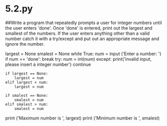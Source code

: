 # 5.2.py
##Write a program that repeatedly prompts a user for integer numbers until the user enters 'done'. Once 'done' is entered, print out the largest and smallest of the numbers. If the user enters anything other than a valid number catch it with a try/except and put out an appropriate message and ignore the number.

largest = None
smalest = None
while True:
    num = input ('Enter a number: ')
    if num == 'done':
        break
    try:
        num = int(num)
    except:
        print('invalid input, please insert a integer number')
        continue

    if largest == None: 
        largest = num 
    elif largest < num:
        largest = num 

    if smalest == None:
        smalest = num          
    elif smalest > num:
        smalest = num
    
         
print ('Maximum number is ', largest)
print ('Minimum number is ', smalest) 




